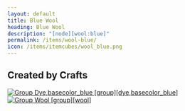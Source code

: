 ```yaml
---
layout: default
title: Blue Wool
heading: Blue Wool
description: "[node][wool:blue]"
permalink: /items/wool-blue/
icon: /items/itemcubes/wool_blue.png
---
```



## Created by Crafts

<div class="craft">
    <div>
        <span><a href="{{site.baseurl}}/items/group_dye,basecolor_blue/"><img src="{{site.baseurl}}/assets/img/items/group.png" data-toggle="tooltip" title="Group Dye,basecolor_blue [group][dye,basecolor_blue]"></a></span>
        <span><a href="{{site.baseurl}}/items/group_wool/"><img src="{{site.baseurl}}/assets/img/items/group.png" data-toggle="tooltip" title="Group Wool [group][wool]"></a></span>
        <span></span>
    </div>
    <div>
        <span></span>
        <span></span>
        <span></span>
    </div>
    <div>
        <span></span>
        <span></span>
        <span></span>
    </div>
</div>
